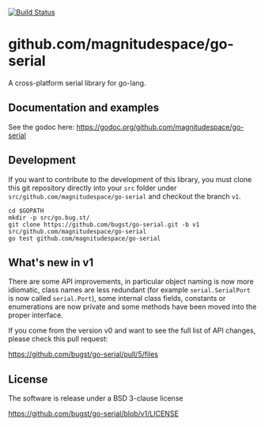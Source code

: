 [![Build Status](https://travis-ci.org/bugst/go-serial.svg?branch=v1)](https://travis-ci.org/bugst/go-serial)

# github.com/magnitudespace/go-serial

A cross-platform serial library for go-lang.

## Documentation and examples

See the godoc here: https://godoc.org/github.com/magnitudespace/go-serial

## Development

If you want to contribute to the development of this library, you must clone this git repository directly into your `src` folder under `src/github.com/magnitudespace/go-serial` and checkout the branch `v1`.

```
cd $GOPATH
mkdir -p src/go.bug.st/
git clone https://github.com/bugst/go-serial.git -b v1 src/github.com/magnitudespace/go-serial
go test github.com/magnitudespace/go-serial
```

## What's new in v1

There are some API improvements, in particular object naming is now more idiomatic, class names are less redundant (for example `serial.SerialPort` is now called `serial.Port`), some internal class fields, constants or enumerations are now private and some methods have been moved into the proper interface.

If you come from the version v0 and want to see the full list of API changes, please check this pull request:

https://github.com/bugst/go-serial/pull/5/files

## License

The software is release under a BSD 3-clause license

https://github.com/bugst/go-serial/blob/v1/LICENSE

